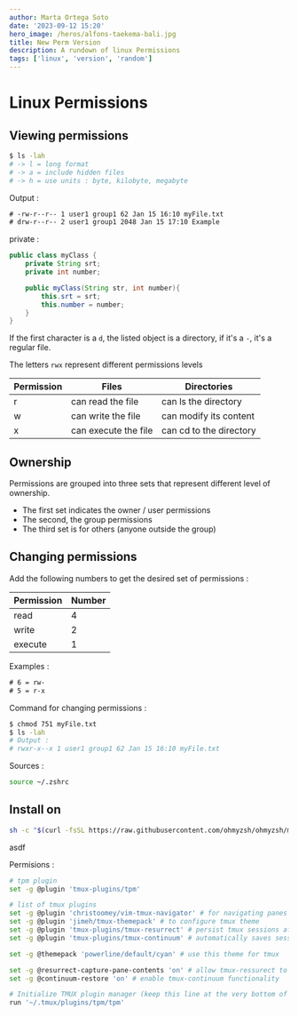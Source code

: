 ```yaml
---
author: Marta Ortega Soto
date: '2023-09-12 15:20'
hero_image: /heros/alfons-taekema-bali.jpg
title: New Perm Version
description: A rundown of linux Permissions
tags: ['linux', 'version', 'random']
---
```

# Linux Permissions
## Viewing permissions
```bash
$ ls -lah
# -> l = long format
# -> a = include hidden files
# -> h = use units : byte, kilobyte, megabyte
```
Output : 
```txt
# -rw-r--r-- 1 user1 group1 62 Jan 15 16:10 myFile.txt
# drw-r--r-- 2 user1 group1 2048 Jan 15 17:10 Example
```

private :
```java
public class myClass {
    private String srt;
    private int number;

    public myClass(String str, int number){
        this.srt = srt;
        this.number = number;
    }
}
```

If the first character is a `d`,  the listed object is a directory, if it's a `-`, it's a regular file.

The letters `rwx` represent different permissions levels

| Permission | Files                | Directories            |
|----------| -------------------- | ---------------------- |
|     r      | can read the file    | can ls the directory   |
|     w      | can write the file   | can modify its content |
|     x      | can execute the file | can cd to the directory|

## Ownership
Permissions are grouped  into three sets that represent different level of ownership.
* The first set indicates the owner / user permissions
* The second, the group permissions
* The third set is for others  (anyone outside the group)

## Changing permissions
Add the following numbers to get the desired set of permissions : 

| Permission | Number |
|----------|------|
| read       | 4      |
| write      | 2      |
| execute    | 1      |

Examples :
```txt
# 6 = rw-
# 5 = r-x
```

Command for changing permissions :
```bash
$ chmod 751 myFile.txt
$ ls -lah
# Output : 
# rwxr-x--x 1 user1 group1 62 Jan 15 16:10 myFile.txt
```

Sources :

```bash
source ~/.zshrc
```
## Install on
```bash
sh -c "$(curl -fsSL https://raw.githubusercontent.com/ohmyzsh/ohmyzsh/master/tools/install.sh)"
```
asdf

Permisions : 
```bash
# tpm plugin
set -g @plugin 'tmux-plugins/tpm'

# list of tmux plugins
set -g @plugin 'christoomey/vim-tmux-navigator' # for navigating panes and vim/nvim with Ctrl-hjkl
set -g @plugin 'jimeh/tmux-themepack' # to configure tmux theme
set -g @plugin 'tmux-plugins/tmux-resurrect' # persist tmux sessions after computer restart
set -g @plugin 'tmux-plugins/tmux-continuum' # automatically saves sessions for you every 15 minutes

set -g @themepack 'powerline/default/cyan' # use this theme for tmux

set -g @resurrect-capture-pane-contents 'on' # allow tmux-ressurect to capture pane contents
set -g @continuum-restore 'on' # enable tmux-continuum functionality

# Initialize TMUX plugin manager (keep this line at the very bottom of tmux.conf)
run '~/.tmux/plugins/tpm/tpm'
```
